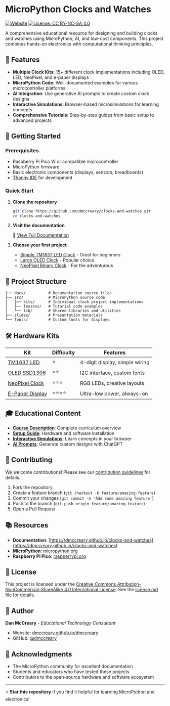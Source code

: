 # MicroPython Clocks and Watches

[![Website](https://img.shields.io/website?url=https%3A%2F%2Fdmccreary.github.io%2Fclocks-and-watches)](https://dmccreary.github.io/clocks-and-watches)
[![License: CC BY-NC-SA 4.0](https://img.shields.io/badge/License-CC%20BY--NC--SA%204.0-lightgrey.svg)](https://creativecommons.org/licenses/by-nc-sa/4.0/)

A comprehensive educational resource for designing and building clocks and watches using MicroPython, AI, and low-cost components. This project combines hands-on electronics with computational thinking principles.

## 🌟 Features

- **Multiple Clock Kits**: 15+ different clock implementations including OLED, LED, NeoPixel, and e-paper displays
- **MicroPython Code**: Well-documented examples for various microcontroller platforms
- **AI Integration**: Use generative AI prompts to create custom clock designs
- **Interactive Simulations**: Browser-based microsimulations for learning concepts
- **Comprehensive Tutorials**: Step-by-step guides from basic setup to advanced projects

## 🚀 Getting Started

### Prerequisites

- Raspberry Pi Pico W or compatible microcontroller
- MicroPython firmware
- Basic electronic components (displays, sensors, breadboards)
- [Thonny IDE](https://thonny.org/) for development

### Quick Start

1. **Clone the repository**
   ```bash
   git clone https://github.com/dmccreary/clocks-and-watches.git
   cd clocks-and-watches
   ```

2. **Visit the documentation**
   
   📖 [View Full Documentation](https://dmccreary.github.io/clocks-and-watches)

3. **Choose your first project**
   - [Simple TM1637 LED Clock](https://dmccreary.github.io/clocks-and-watches/kits/tm1637/) - Great for beginners
   - [Large OLED Clock](https://dmccreary.github.io/clocks-and-watches/kits/oled-large/) - Popular choice
   - [NeoPixel Binary Clock](https://dmccreary.github.io/clocks-and-watches/kits/neopixel/binary-clock/) - For the adventurous

## 🎯 Project Structure

```
├── docs/          # Documentation source files
├── src/           # MicroPython source code
│   ├── kits/      # Individual clock project implementations
│   ├── lessons/   # Tutorial code examples
│   └── lib/       # Shared libraries and utilities
├── slides/        # Presentation materials
└── fonts/         # Custom fonts for displays
```

## 🛠️ Hardware Kits

| Kit | Difficulty | Features |
|-----|------------|----------|
| [TM1637 LED](https://dmccreary.github.io/clocks-and-watches/kits/tm1637/) | ⭐ | 4-digit display, simple wiring |
| [OLED SSD1306](https://dmccreary.github.io/clocks-and-watches/kits/ssd1306-i2c/) | ⭐⭐ | I2C interface, custom fonts |
| [NeoPixel Clock](https://dmccreary.github.io/clocks-and-watches/kits/neopixel/) | ⭐⭐⭐ | RGB LEDs, creative layouts |
| [E-Paper Display](https://dmccreary.github.io/clocks-and-watches/kits/e-paper/) | ⭐⭐⭐⭐ | Ultra-low power, always-on |

## 🎓 Educational Content

- **[Course Description](https://dmccreary.github.io/clocks-and-watches/course-description/)**: Complete curriculum overview
- **[Setup Guide](https://dmccreary.github.io/clocks-and-watches/setup/)**: Hardware and software installation
- **[Interactive Simulations](https://dmccreary.github.io/clocks-and-watches/sims/)**: Learn concepts in your browser
- **[AI Prompts](https://dmccreary.github.io/clocks-and-watches/prompts/)**: Generate custom designs with ChatGPT

## 🤝 Contributing

We welcome contributions! Please see our [contribution guidelines](CONTRIBUTING.md) for details.

1. Fork the repository
2. Create a feature branch (`git checkout -b feature/amazing-feature`)
3. Commit your changes (`git commit -m 'Add some amazing feature'`)
4. Push to the branch (`git push origin feature/amazing-feature`)
5. Open a Pull Request

## 📚 Resources

- **Documentation**: [https://dmccreary.github.io/clocks-and-watches](https://dmccreary.github.io/clocks-and-watches)
- **MicroPython**: [micropython.org](https://micropython.org/)
- **Raspberry Pi Pico**: [raspberrypi.org](https://www.raspberrypi.org/products/raspberry-pi-pico/)

## 📄 License

This project is licensed under the [Creative Commons Attribution-NonCommercial-ShareAlike 4.0 International License](https://creativecommons.org/licenses/by-nc-sa/4.0/). See the [license.md](license.md) file for details.

## 👤 Author

**Dan McCreary** - *Educational Technology Consultant*

- Website: [dmccreary.github.io/dmccreary](https://dmccreary.github.io/dmccreary/)
- GitHub: [@dmccreary](https://github.com/dmccreary)

## 🙏 Acknowledgments

- The MicroPython community for excellent documentation
- Students and educators who have tested these projects
- Contributors to the open-source hardware and software ecosystem

---

⭐ **Star this repository** if you find it helpful for learning MicroPython and electronics!

